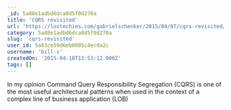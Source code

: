 ```yaml
---
_id: 5a88e1adbd6dca0d5f0d270a
title: 'CQRS revisited'
url: 'https://lostechies.com/gabrielschenker/2015/04/07/cqrs-revisited/'
category: 5a88e1adbd6dca0d5f0d270a
slug: 'cqrs-revisited'
user_id: 5a83ce59d6eb0005c4ecda2c
username: 'bill-s'
createdOn: '2015-04-10T13:53:12.000Z'
tags: []
---
```


In my opinion Command Query Responsibility Segregation (CQRS) is one of the most useful architectural patterns when used in the context of a complex line of business application (LOB)
